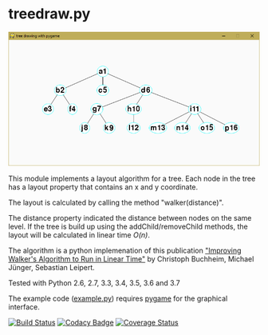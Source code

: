 treedraw.py
===========

![Example screenshot with pygame](https://raw.githubusercontent.com/cvzi/py_treedraw/master/pygame_treedraw_example.png)

This module implements a layout algorithm for a tree.
Each node in the tree has a layout property that contains an x and y 
coordinate.

The layout is calculated by calling the method "walker(distance)".

The distance property indicated the distance between nodes on the same level.
If the tree is build up using the addChild/removeChild methods, the layout
will be calculated in linear time _O(n)_. 

The algorithm is a python implemenation of this publication ["Improving 
Walker's Algorithm to Run in Linear Time"](http://citeseer.ist.psu.edu/buchheim02improving.html) by Christoph Buchheim, Michael Jünger, Sebastian Leipert.

Tested with Python 2.6, 2.7, 3.3, 3.4, 3.5, 3.6 and 3.7

The example code ([example.py](https://github.com/cvzi/py_treedraw/blob/master/example.py#L37-L92)) requires [pygame](https://www.pygame.org/wiki/GettingStarted) for the graphical interface.

[![Build Status](https://travis-ci.org/cvzi/py_treedraw.svg?branch=master)](https://travis-ci.org/cvzi/py_treedraw)
[![Codacy Badge](https://api.codacy.com/project/badge/Grade/5324af341edb4e17b7ef69c78b3078ed)](https://www.codacy.com/app/cuzi/py_treedraw?utm_source=github.com&amp;utm_medium=referral&amp;utm_content=cvzi/py_treedraw&amp;utm_campaign=Badge_Grade)
[![Coverage Status](https://coveralls.io/repos/github/cvzi/py_treedraw/badge.svg?branch=master)](https://coveralls.io/github/cvzi/py_treedraw?branch=master)
